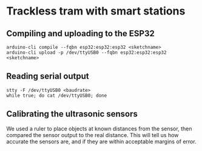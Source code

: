 # Trackless tram with smart stations

## Compiling and uploading to the ESP32
`arduino-cli compile --fqbn esp32:esp32:esp32 <sketchname>`\
`arduino-cli upload -p /dev/ttyUSB0 --fqbn esp32:esp32:esp32 <sketchname>`

## Reading serial output
`stty -F /dev/ttyUSB0 <baudrate>`\
`while true; do cat /dev/ttyUSB0; done`

## Calibrating the ultrasonic sensors
We used a ruler to place objects at known distances from the sensor, then compared the sensor output to the real distance.
This will tell us how accurate the sensors are, and if they are within acceptable margins of error.
